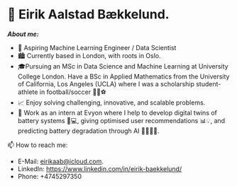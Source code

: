 # 👋 Eirik Aalstad Bækkelund.
***About me:***
- 🤖 Aspiring Machine Learning Engineer / Data Scientist
- 🏙️ Currently based in London, with roots in Oslo. 
- 🎓Pursuing an MSc in Data Science and Machine Learning at University College London. Have a BSc in Applied Mathematics from the University of California, Los Angeles (UCLA) where I was a scholarship student-athlete in football/soccer 🏃‍♂⚽️
-  📈 Enjoy solving challenging, innovative, and scalable problems.
-  🔧  Work as an intern at Evyon where I help to develop digital twins of battery systems 🔋💻, giving optimised user recommendations 📊💡, and predicting battery degradation through AI 🤖🕵️‍♂️🧠.

📫 How to reach me:  
* E-Mail: eirikaab@icloud.com.
* LinkedIn: https://www.linkedin.com/in/eirik-baekkelund/
* Phone:  +4745297350

<!---
eirikbaekkelund/eirikbaekkelund is a ✨ special ✨ repository because its `README.md` (this file) appears on your GitHub profile.
You can click the Preview link to take a look at your changes.
--->
